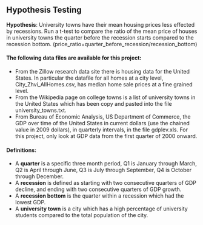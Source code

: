 <h2>Hypothesis Testing</h2>

<strong>Hypothesis</strong>: University towns have their mean housing prices less effected by recessions. Run a t-test to compare the ratio of the mean price of houses in university towns the quarter before the recession starts compared to the recession bottom. (price_ratio=quarter_before_recession/recession_bottom)

<h4>The following data files are available for this project:</h4>
<ul>
<li>From the Zillow research data site there is housing data for the United States. In particular the datafile for all homes at a city level,
City_Zhvi_AllHomes.csv, has median home sale prices at a fine grained level.</li>

<li>From the Wikipedia page on college towns is a list of university towns in the United States which has been copy and pasted into the file university_towns.txt.</li>

<li>From Bureau of Economic Analysis, US Department of Commerce, the GDP over time of the United States in current dollars (use the chained value in 2009 dollars), 
in quarterly intervals, in the file gdplev.xls. For this project, only look at GDP data from the first quarter of 2000 onward.</li>
</ul>

<h4>Definitions:</h4>
<ul>
<li>A <strong>quarter</strong> is a specific three month period, Q1 is January through March, Q2 is April through June, Q3 is July through September, Q4 is October through December.</li>
<li>A <strong>recession</strong> is defined as starting with two consecutive quarters of GDP decline, and ending with two consecutive quarters of GDP growth.</li>
<li>A <strong>recession bottom</strong> is the quarter within a recession which had the lowest GDP.</li>
<li>A <strong>university town</strong> is a city which has a high percentage of university students compared to the total population of the city.</li>
</ul>
